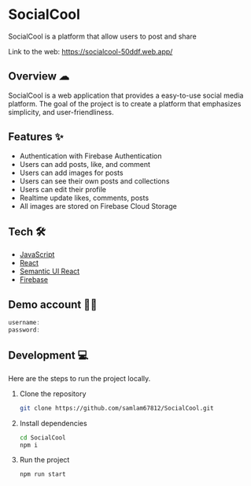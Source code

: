 # SocialCool
SocialCool is a platform that allow users to post and share

Link to the web: https://socialcool-50ddf.web.app/


## Overview ☁
SocialCool is a web application that provides a easy-to-use social media platform. The goal of the project is to create a platform that emphasizes simplicity, and user-friendliness.

## Features ✨
- Authentication with Firebase Authentication
- Users can add posts, like, and comment
- Users can add images for posts
- Users can see their own posts and collections
- Users can edit their profile
- Realtime update likes, comments, posts
- All images are stored on Firebase Cloud Storage

## Tech 🛠
- [JavaScript](https://www.javascript.com)
- [React](https://react.dev/)
- [Semantic UI React](https://react.semantic-ui.com/)
- [Firebase](https://firebase.google.com)

## Demo account 👦🏻
```javascript
username: 
password: 
```

## Development 💻

Here are the steps to run the project locally.

1. Clone the repository

   ```bash
   git clone https://github.com/samlam67812/SocialCool.git
   ```

2. Install dependencies

   ```bash
   cd SocialCool
   npm i
   ```

3. Run the project

   ```bash
   npm run start
